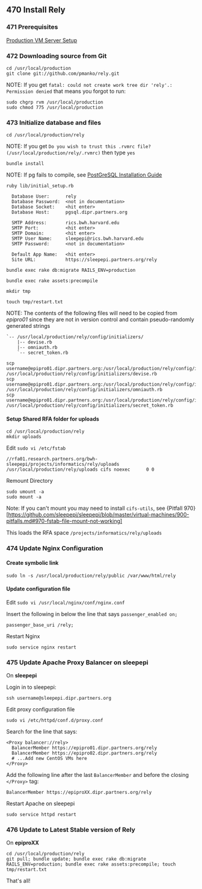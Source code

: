 ## 470 Install Rely

### 471 Prerequisites

[Production VM Server Setup](https://github.com/sleepepi/sleepepi/tree/master/virtual-machines/100-epiproXX.dipr.partners.org.md)
### 472 Downloading source from Git

```console
cd /usr/local/production
git clone git://github.com/pmanko/rely.git
```

NOTE: If you get `fatal: could not create work tree dir 'rely'.: Permission denied` that means you forgot to run:

```console
sudo chgrp rvm /usr/local/production
sudo chmod 775 /usr/local/production
```

### 473 Initialize database and files

```console
cd /usr/local/production/rely
```

NOTE: If you get `Do you wish to trust this .rvmrc file? (/usr/local/production/rely/.rvmrc)` then type `yes`

```console
bundle install
```

NOTE: If pg fails to compile, see [PostGreSQL Installation Guide](https://github.com/sleepepi/sleepepi/tree/master/virtual-machines/145-install-postgresql.md)

```console
ruby lib/initial_setup.rb

  Database User:      rely
  Database Password:  <not in documentation>
  Database Socket:    <hit enter>
  Database Host:      pgsql.dipr.partners.org

  SMTP Address:       rics.bwh.harvard.edu
  SMTP Port:          <hit enter>
  SMTP Domain:        <hit enter>
  SMTP User Name:     sleepepi@rics.bwh.harvard.edu
  SMTP Password:      <not in documentation>

  Default App Name:   <hit enter>
  Site URL:           https://sleepepi.partners.org/rely

bundle exec rake db:migrate RAILS_ENV=production

bundle exec rake assets:precompile

mkdir tmp

touch tmp/restart.txt
```

NOTE: The contents of the following files will need to be copied from *epipro01* since they are not in version control and contain pseudo-randomly generated strings

```
`-- /usr/local/production/rely/config/initializers/
    |-- devise.rb
    |-- omniauth.rb
    `-- secret_token.rb
```

```console
scp username@epipro01.dipr.partners.org:/usr/local/production/rely/config/initializers/devise.rb /usr/local/production/rely/config/initializers/devise.rb
scp username@epipro01.dipr.partners.org:/usr/local/production/rely/config/initializers/omniauth.rb /usr/local/production/rely/config/initializers/omniauth.rb
scp username@epipro01.dipr.partners.org:/usr/local/production/rely/config/initializers/secret_token.rb /usr/local/production/rely/config/initializers/secret_token.rb
```

#### Setup Shared RFA folder for uploads

```console
cd /usr/local/production/rely
mkdir uploads
```

Edit `sudo vi /etc/fstab`

```
//rfa01.research.partners.org/bwh-sleepepi/projects/informatics/rely/uploads /usr/local/production/rely/uploads cifs noexec      0 0
```

Remount Directory

```console
sudo umount -a
sudo mount -a
```

Note: If you can't mount you may need to install `cifs-utils`, see {Pitfall 970}[https://github.com/sleepepi/sleepepi/blob/master/virtual-machines/900-pitfalls.md#970-fstab-file-mount-not-working]

This loads the RFA space `/projects/informatics/rely/uploads`

### 474 Update Nginx Configuration

#### Create symbolic link

```console
sudo ln -s /usr/local/production/rely/public /var/www/html/rely
```

#### Update configuration file

Edit `sudo vi /usr/local/nginx/conf/nginx.conf`

Insert the following in below the line that says `passenger_enabled on;`

```
passenger_base_uri /rely;
```

Restart Nginx

```console
sudo service nginx restart
```

### 475 Update Apache Proxy Balancer on sleepepi

On **sleepepi**

Login in to sleepepi:

```console
ssh username@sleepepi.dipr.partners.org
```

Edit proxy configuration file

```console
sudo vi /etc/httpd/conf.d/proxy.conf
```

Search for the line that says:

```
<Proxy balancer://rely>
  BalancerMember https://epipro01.dipr.partners.org/rely
  BalancerMember https://epipro02.dipr.partners.org/rely
  # ...Add new CentOS VMs here
</Proxy>
```

Add the following line after the last `BalancerMember` and before the closing `</Proxy>` tag:

```
BalancerMember https://epiproXX.dipr.partners.org/rely
```

Restart Apache on sleepepi

```console
sudo service httpd restart
```

### 476 Update to Latest Stable version of Rely

On **epiproXX**

```console
cd /usr/local/production/rely
git pull; bundle update; bundle exec rake db:migrate RAILS_ENV=production; bundle exec rake assets:precompile; touch tmp/restart.txt
```

That's all!

